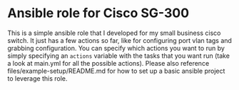 # Ansible role for Cisco SG-300

This is a simple ansible role that I developed for my small business cisco switch. It just has a few actions so far, like for configuring port vlan tags and grabbing configuration. You can specify which actions you want to run by simply specifying an `actions` variable with the tasks that you want run (take a look at main.yml for all the possible actions). Please also reference files/example-setup/README.md for how to set up a basic ansible project to leverage this role.